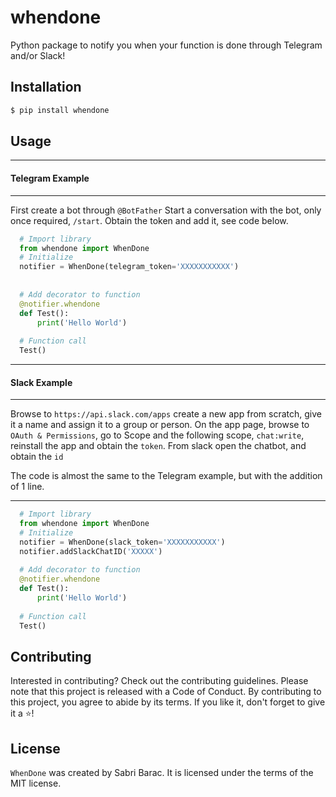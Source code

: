 # whendone

Python package to notify you when your function is done through Telegram and/or Slack!

## Installation

```bash
$ pip install whendone
```

## Usage

---------
#### Telegram Example
---------

First create a bot through ``@BotFather``
Start a conversation with the bot, only once required, ``/start``.
Obtain the token and add it, see code below.
```python
  # Import library
  from whendone import WhenDone
  # Initialize
  notifier = WhenDone(telegram_token='XXXXXXXXXXX')
  
 
  # Add decorator to function
  @notifier.whendone
  def Test():
      print('Hello World')
  
  # Function call
  Test()
```

---------

#### Slack Example

---------
Browse to ``https://api.slack.com/apps`` create a new app from scratch, give it a name and assign it to a group or person. On the app page, browse to ``OAuth & Permissions``, go to Scope and the following scope, ``chat:write``, reinstall the app and obtain the ``token``. From slack open the chatbot, and obtain the ``id``

The code is almost the same to the Telegram example, but with the addition of 1 line.

---------

```python
  # Import library
  from whendone import WhenDone
  # Initialize
  notifier = WhenDone(slack_token='XXXXXXXXXXX')
  notifier.addSlackChatID('XXXXX')
 
  # Add decorator to function
  @notifier.whendone
  def Test():
      print('Hello World')
  
  # Function call
  Test()
```

## Contributing

Interested in contributing? Check out the contributing guidelines. Please note that this project is released with a Code of Conduct. By contributing to this project, you agree to abide by its terms. If you like it, don't forget to give it a ⭐!

## License

`WhenDone` was created by Sabri Barac. It is licensed under the terms of the MIT license.

